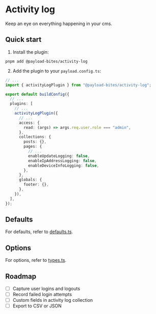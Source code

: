 # Activity log

Keep an eye on everything happening in your cms.

## Quick start

1. Install the plugin:

```shell
pnpm add @payload-bites/activity-log
```

2. Add the plugin to your `payload.config.ts`:

```ts
// ...
import { activityLogPlugin } from "@payload-bites/activity-log";

export default buildConfig({
  // ...
  plugins: [
    // ...
    activityLogPlugin({
      // ...
      access: {
        read: (args) => args.req.user.role === "admin",
      },
      collections: {
        posts: {},
        pages: {
          // ...
          enableUpdateLogging: false,
          enableIpAddressLogging: false,
          enableDeviceInfoLogging: false,
        },
      },
      globals: {
        footer: {},
      },
    }),
  ],
});
```

## Defaults

For defaults, refer to [defaults.ts](./src/defaults.ts).

## Options

For options, refer to [types.ts](./src/types.ts).

## Roadmap

- [ ] Capture user logins and logouts
- [ ] Record failed login attempts
- [ ] Custom fields in activity log collection
- [ ] Export to CSV or JSON
